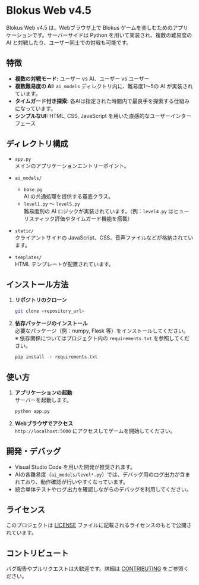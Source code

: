 # Blokus Web v4.5

Blokus Web v4.5 は、Webブラウザ上で Blokus ゲームを楽しむためのアプリケーションです。サーバーサイドは Python を用いて実装され、複数の難易度の AI と対戦したり、ユーザー同士での対戦も可能です。

## 特徴

- **複数の対戦モード:** ユーザー vs AI、ユーザー vs ユーザー
- **複数難易度の AI:** `ai_models` ディレクトリ内に、難易度1〜5の AI が実装されています。
- **タイムガード付き探索:** 各AIは指定された時間内で最良手を探索する仕組みになっています。
- **シンプルなUI:** HTML, CSS, JavaScript を用いた直感的なユーザーインターフェース

## ディレクトリ構成

- `app.py`  
  メインのアプリケーションエントリーポイント。

- `ai_models/`  
  - `base.py`  
    AI の共通処理を提供する基底クラス。
  - `level1.py` ～ `level5.py`  
    難易度別の AI ロジックが実装されています。（例：`level4.py` はヒューリスティック評価やタイムガード機能を搭載）

- `static/`  
  クライアントサイドの JavaScript、CSS、音声ファイルなどが格納されています。

- `templates/`  
  HTML テンプレートが配置されています。

## インストール方法

1. **リポジトリのクローン**
   ```sh
   git clone <repository_url>
   ```
2. **依存パッケージのインストール**  
   必要なパッケージ（例：numpy, Flask 等）をインストールしてください。  
   ※ 依存関係についてはプロジェクト内の `requirements.txt` を参照してください。
   ```sh
   pip install -r requirements.txt
   ```

## 使い方

1. **アプリケーションの起動**  
   サーバーを起動します。
   ```sh
   python app.py
   ```
2. **Webブラウザでアクセス**  
   `http://localhost:5000` にアクセスしてゲームを開始してください。

## 開発・デバッグ

- Visual Studio Code を用いた開発が推奨されます。  
- AIの各難易度（`ai_models/level*.py`）では、デバッグ用のログ出力が含まれており、動作確認が行いやすくなっています。  
- 統合単体テストやログ出力を確認しながらのデバッグを利用してください。

## ライセンス

このプロジェクトは [LICENSE](LICENSE) ファイルに記載されるライセンスのもとで公開されています。

## コントリビュート

バグ報告やプルリクエストは大歓迎です。詳細は [CONTRIBUTING](CONTRIBUTING.md) をご参照ください。

